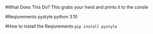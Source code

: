 #What Does This Do?
This grabs your hwid and prints it to the consle

#Reqiurements
pystyle
python 3.10

#How to install the Reqiurements
```pip install pystyle```


